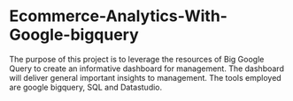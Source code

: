 # Ecommerce-Analytics-With-Google-bigquery
The purpose of this project is to leverage the resources of Big Google Query to create an informative dashboard for management. The dashboard will deliver general important insights to management. 
The tools employed are google bigquery, SQL and Datastudio.

